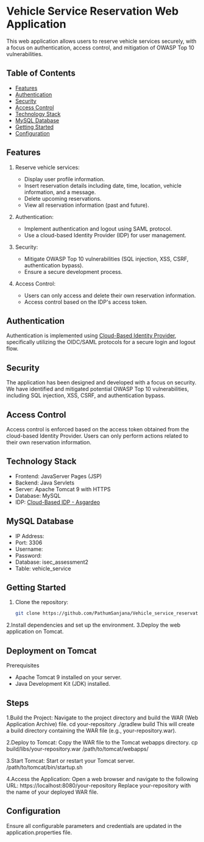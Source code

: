 # Vehicle Service Reservation Web Application

This web application allows users to reserve vehicle services securely, with a focus on authentication, access control, and mitigation of OWASP Top 10 vulnerabilities.

## Table of Contents

- [Features](#features)
- [Authentication](#authentication)
- [Security](#security)
- [Access Control](#access-control)
- [Technology Stack](#technology-stack)
- [MySQL Database](#mysql-database)
- [Getting Started](#getting-started)
- [Configuration](#configuration)


## Features

1. Reserve vehicle services:
   - Display user profile information.
   - Insert reservation details including date, time, location, vehicle information, and a message.
   - Delete upcoming reservations.
   - View all reservation information (past and future).

2. Authentication:
   - Implement authentication and logout using SAML protocol.
   - Use a cloud-based Identity Provider (IDP) for user management.

3. Security:
   - Mitigate OWASP Top 10 vulnerabilities (SQL injection, XSS, CSRF, authentication bypass).
   - Ensure a secure development process.

4. Access Control:
   - Users can only access and delete their own reservation information.
   - Access control based on the IDP's access token.

## Authentication

Authentication is implemented using [Cloud-Based Identity Provider](https://wso2.com/asgardeo/), specifically utilizing the OIDC/SAML protocols for a secure login and logout flow.

## Security

The application has been designed and developed with a focus on security. We have identified and mitigated potential OWASP Top 10 vulnerabilities, including SQL injection, XSS, CSRF, and authentication bypass.

## Access Control

Access control is enforced based on the access token obtained from the cloud-based Identity Provider. Users can only perform actions related to their own reservation information.

## Technology Stack

- Frontend: JavaServer Pages (JSP)
- Backend: Java Servlets
- Server: Apache Tomcat 9 with HTTPS
- Database: MySQL
- IDP: [Cloud-Based IDP - Asgardeo](https://wso2.com/asgardeo/)

## MySQL Database

- IP Address: 
- Port: 3306
- Username: 
- Password: 
- Database: isec_assessment2
- Table: vehicle_service

## Getting Started

1. Clone the repository:
   ```bash
   git clone https://github.com/PathumSanjana/Vehicle_service_reservation_App.git

2.Install dependencies and set up the environment.
3.Deploy the web application on Tomcat.

## Deployment on Tomcat
Prerequisites
- Apache Tomcat 9 installed on your server.
- Java Development Kit (JDK) installed.

## Steps
1.Build the Project:
Navigate to the project directory and build the WAR (Web Application Archive) file.
      cd your-repository
      ./gradlew build
This will create a build directory containing the WAR file (e.g., your-repository.war).

2.Deploy to Tomcat:
Copy the WAR file to the Tomcat webapps directory.
      cp build/libs/your-repository.war /path/to/tomcat/webapps/
      
3.Start Tomcat:
Start or restart your Tomcat server.
      /path/to/tomcat/bin/startup.sh

4.Access the Application:
Open a web browser and navigate to the following URL:
      https://localhost:8080/your-repository
Replace your-repository with the name of your deployed WAR file.

## Configuration
Ensure all configurable parameters and credentials are updated in the application.properties file.
